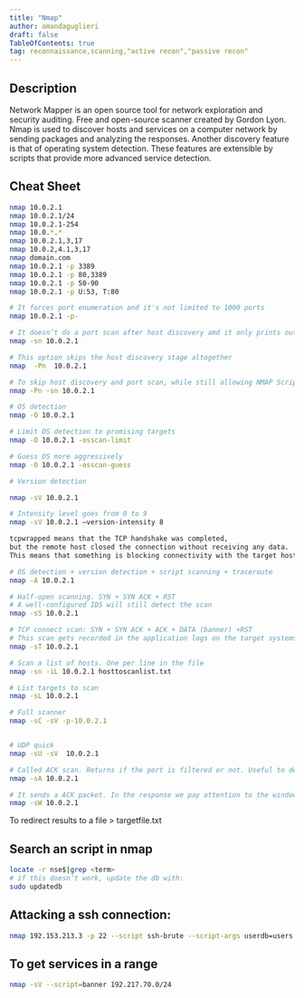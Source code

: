 ```yaml
---
title: "Nmap"
author: amandaguglieri
draft: false
TableOfContents: true
tag: reconnaissance,scanning,"active recon","passive recon"
---
```


## Description
Network Mapper is an open source tool for network exploration and security auditing. Free and open-source scanner created by Gordon Lyon. Nmap is used to discover hosts and services on a computer network by sending packages and analyzing the responses.
Another discovery feature is that of operating system detection. These features are extensible by scripts that provide more advanced service detection.

## Cheat Sheet

```bash
nmap 10.0.2.1
nmap 10.0.2.1/24
nmap 10.0.2.1-254
nmap 10.0.*.*
nmap 10.0.2.1,3,17
nmap 10.0.2,4.1,3,17
nmap domain.com
nmap 10.0.2.1 -p 3389
nmap 10.0.2.1 -p 80,3389
nmap 10.0.2.1 -p 50-90
nmap 10.0.2.1 -p U:53, T:80

# It forces port enumeration and it's not limited to 1000 ports
nmap 10.0.2.1 -p-     

# It doesn’t do a port scan after host discovery amd it only prints out the available hosts that responded to the host discovery probes. Also called ping scan or ping sweep. More reliable that pinging the broadcast address because hosts do not reply to broadcast queries).
nmap -sn 10.0.2.1

# This option skips the host discovery stage altogether
nmap  -Pn  10.0.2.1  

# To skip host discovery and port scan, while still allowing NMAP Scripting Engine to run, we use -Pn -sn combined.
nmap -Pn -sn 10.0.2.1

# OS detection
nmap -O 10.0.2.1 

# Limit OS detection to promising targets
nmap -O 10.0.2.1 -osscan-limit

# Guess OS more aggressively
nmap -O 10.0.2.1 -osscan-guess

# Version detection

nmap -sV 10.0.2.1 

# Intensity level goes from 0 to 9
nmap -sV 10.0.2.1 –version-intensity 8  

tcpwrapped means that the TCP handshake was completed, 
but the remote host closed the connection without receiving any data. 
This means that something is blocking connectivity with the target host. 

# OS detection + version detection + script scanning + traceroute
nmap -A 10.0.2.1

# Half-open scanning. SYN + SYN ACK + RST
# A well-configured IDS will still detect the scan
nmap -sS 10.0.2.1

# TCP connect scan: SYN + SYN ACK + ACK + DATA (banner) +RST
# This scan gets recorded in the application logs on the target systems
nmap -sT 10.0.2.1 

# Scan a list of hosts. One per line in the file
nmap -sn -iL 10.0.2.1 hosttoscanlist.txt 

# List targets to scan
nmap -sL 10.0.2.1  

# Full scanner
nmap -sC -sV -p-10.0.2.1  


# UDP quick
nmap -sU -sV  10.0.2.1 

# Called ACK scan. Returns if the port is filtered or not. Useful to determine if there is a firewall.
nmap -sA 10.0.2.1 

# It sends a ACK packet. In the response we pay attention to the windows size of the TCP header. If the windows size is different from zero, the port is open. If it is zero, then port is either closed or filtered. 
nmap -sW 10.0.2.1 
```

To redirect results to a file > targetfile.txt


## Search an script in nmap

```bash
locate -r nse$|grep <term>
# if this doesn’t work, update the db with:
sudo updatedb
```

## Attacking a ssh connection:

```bash
nmap 192.153.213.3 -p 22 --script ssh-brute --script-args userdb=users.txt,passdb=/usr/share/nmap/nselib/data/passwords.lst
```

## To get services in a range

```bash
nmap -sV --script=banner 192.217.70.0/24
```

